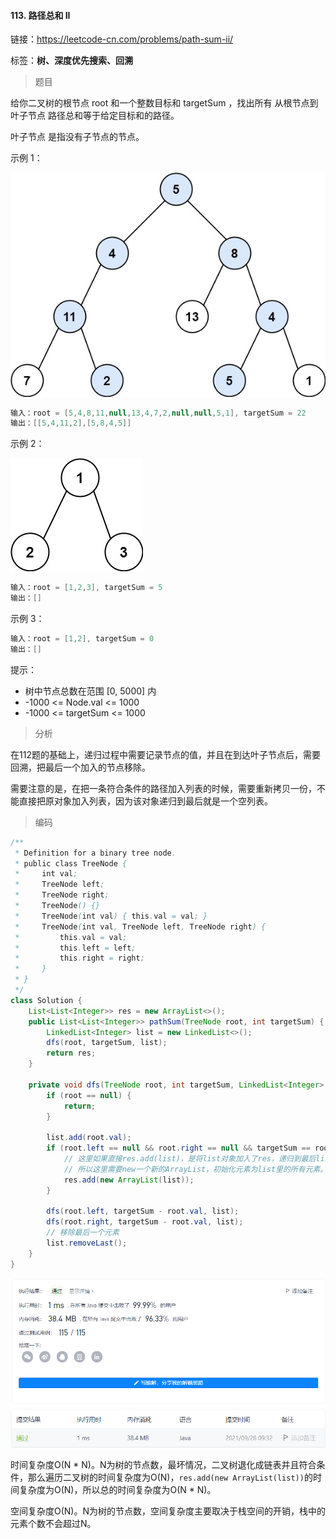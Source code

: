 #### 113. 路径总和 II

链接：https://leetcode-cn.com/problems/path-sum-ii/

标签：**树、深度优先搜索、回溯**

> 题目

给你二叉树的根节点 root 和一个整数目标和 targetSum ，找出所有 从根节点到叶子节点 路径总和等于给定目标和的路径。

叶子节点 是指没有子节点的节点。

示例 1：

![img](113.路径总和II.assets/pathsumii1.jpg)

```java
输入：root = [5,4,8,11,null,13,4,7,2,null,null,5,1], targetSum = 22
输出：[[5,4,11,2],[5,8,4,5]]
```

示例 2：

![img](113.路径总和II.assets/pathsum2.jpg)

```java
输入：root = [1,2,3], targetSum = 5
输出：[]
```

示例 3：

```java
输入：root = [1,2], targetSum = 0
输出：[]
```


提示：

- 树中节点总数在范围 [0, 5000] 内
- -1000 <= Node.val <= 1000
- -1000 <= targetSum <= 1000

> 分析

在112题的基础上，递归过程中需要记录节点的值，并且在到达叶子节点后，需要回溯，把最后一个加入的节点移除。

需要注意的是，在把一条符合条件的路径加入列表的时候，需要重新拷贝一份，不能直接把原对象加入列表，因为该对象递归到最后就是一个空列表。

> 编码

```java
/**
 * Definition for a binary tree node.
 * public class TreeNode {
 *     int val;
 *     TreeNode left;
 *     TreeNode right;
 *     TreeNode() {}
 *     TreeNode(int val) { this.val = val; }
 *     TreeNode(int val, TreeNode left, TreeNode right) {
 *         this.val = val;
 *         this.left = left;
 *         this.right = right;
 *     }
 * }
 */
class Solution {
    List<List<Integer>> res = new ArrayList<>();
    public List<List<Integer>> pathSum(TreeNode root, int targetSum) {
        LinkedList<Integer> list = new LinkedList<>();
        dfs(root, targetSum, list);
        return res;
    }

    private void dfs(TreeNode root, int targetSum, LinkedList<Integer> list) {
        if (root == null) {
            return;
        }

        list.add(root.val);
        if (root.left == null && root.right == null && targetSum == root.val) {
            // 这里如果直接res.add(list)，是将list对象加入了res，递归到最后list最终会变成空列表
            // 所以这里需要new一个新的ArrayList，初始化元素为list里的所有元素。
            res.add(new ArrayList(list));
        }

        dfs(root.left, targetSum - root.val, list);
        dfs(root.right, targetSum - root.val, list);
        // 移除最后一个元素
        list.removeLast();
    }
}
```

![image-20210928093300439](113.路径总和II.assets/image-20210928093300439.png)

时间复杂度O(N * N)。N为树的节点数，最坏情况，二叉树退化成链表并且符合条件，那么遍历二叉树的时间复杂度为O(N)，`res.add(new ArrayList(list))`的时间复杂度为O(N)，所以总的时间复杂度为O(N * N)。

空间复杂度O(N)。N为树的节点数，空间复杂度主要取决于栈空间的开销，栈中的元素个数不会超过N。